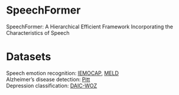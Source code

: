 # SpeechFormer
SpeechFormer: A Hierarchical Efficient Framework Incorporating the Characteristics of Speech

# Datasets
Speech emotion recognition: [IEMOCAP](https://sail.usc.edu/iemocap/index.html), [MELD](https://affective-meld.github.io/)  
Alzheimer’s disease detection: [Pitt](https://dementia.talkbank.org/)  
Depression classification: [DAIC-WOZ](https://dcapswoz.ict.usc.edu/)  
